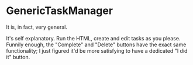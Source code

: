 # GenericTaskManager
It is, in fact, very general.

It's self explanatory. Run the HTML, create and edit tasks as you please. Funnily enough, the "Complete" and "Delete" buttons have the exact same functionality; I just figured it'd be more satisfying to have a dedicated "I did it" button.
